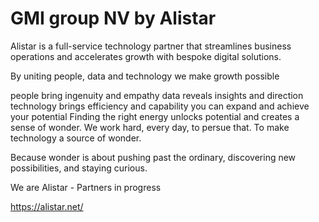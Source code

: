 # GMI group NV by Alistar

Alistar is a full-service technology partner that streamlines business operations and accelerates growth with bespoke digital solutions.

By uniting people, data and technology we make growth possible

people bring ingenuity and empathy
data reveals insights and direction
technology brings efficiency and capability
you can expand and achieve your potential
Finding the right energy unlocks potential and creates a sense of wonder. We work hard, every day, to persue that. To make technology a source of wonder.

Because wonder is about pushing past the ordinary, discovering new possibilities, and staying curious.

We are Alistar - Partners in progress

https://alistar.net/
